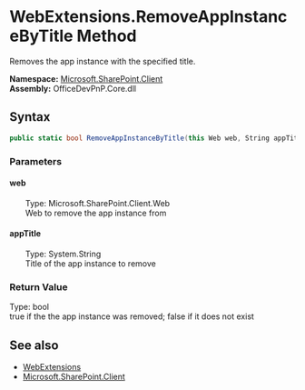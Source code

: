 # WebExtensions.RemoveAppInstanceByTitle Method  
 Removes the app instance with the specified title.   

**Namespace:** [Microsoft.SharePoint.Client](Microsoft.SharePoint.Client.md)  
**Assembly:** OfficeDevPnP.Core.dll  
## Syntax
```C#
public static bool RemoveAppInstanceByTitle(this Web web, String appTitle)
```
### Parameters
#### web  
&emsp;&emsp;Type: Microsoft.SharePoint.Client.Web  
&emsp;&emsp;Web to remove the app instance from  

  

#### appTitle  
&emsp;&emsp;Type: System.String  
&emsp;&emsp;Title of the app instance to remove  

  

### Return Value
Type: bool  
true if the the app instance was removed; false if it does not exist  


## See also
- [WebExtensions](Microsoft.SharePoint.Client.WebExtensions.md) 
- [Microsoft.SharePoint.Client](Microsoft.SharePoint.Client.md) 
